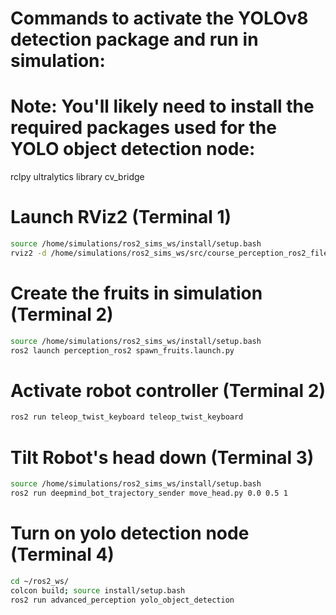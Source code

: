 # Commands to activate the YOLOv8 detection package and run in simulation:

# Note: You'll likely need to install the required packages used for the YOLO object detection node:
rclpy
ultralytics library
cv_bridge

# Launch RViz2 (Terminal 1)
```bash
source /home/simulations/ros2_sims_ws/install/setup.bash
rviz2 -d /home/simulations/ros2_sims_ws/src/course_perception_ros2_files/perception_ros2/rviz/yolo_object_detection.rviz
```

# Create the fruits in simulation (Terminal 2)
```bash
source /home/simulations/ros2_sims_ws/install/setup.bash
ros2 launch perception_ros2 spawn_fruits.launch.py
```

# Activate robot controller (Terminal 2)
```bash
ros2 run teleop_twist_keyboard teleop_twist_keyboard
```

# Tilt Robot's head down (Terminal 3)
```bash
source /home/simulations/ros2_sims_ws/install/setup.bash
ros2 run deepmind_bot_trajectory_sender move_head.py 0.0 0.5 1
```

# Turn on yolo detection node (Terminal 4)
```bash
cd ~/ros2_ws/
colcon build; source install/setup.bash
ros2 run advanced_perception yolo_object_detection
```